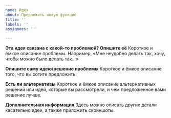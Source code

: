 ```yaml
---
name: Идея
about: Предложить новую функцию
title: ''
labels: ''
assignees: ''

---
```


**Эта идея связана с какой-то проблемой? Опишите её**
Короткое и ёмкое описание проблемы. Например, «Мне неудобно делать так, хочу, чтобы можно было делать так...»

**Опишите саму идею/решение проблемы**
Короткое и ёмкое описание того, что вы хотите предложить.

**Есть ли альтернативы**
Короткое и ёмкое описание альтернативных решений или идей, которые вы рассмотрели, и чем предложенное вами решение лучше.

**Дополнительная информация**
Здесь можно описать другие детали касательно идеи, а также приложить скриншоты.
